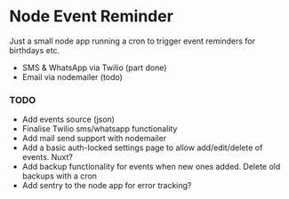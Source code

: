 # Node Event Reminder
Just a small node app running a cron to trigger event reminders for birthdays etc.

- SMS & WhatsApp via Twilio (part done)
- Email via nodemailer (todo)

### TODO
- Add events source (json)
- Finalise Twilio sms/whatsapp functionality
- Add mail send support with nodemailer
- Add a basic auth-locked settings page to allow add/edit/delete of events. Nuxt?
- Add backup functionality for events when new ones added. Delete old backups with a cron
- Add sentry to the node app for error tracking?

